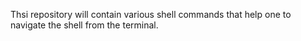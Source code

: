 Thsi repository will contain various shell commands that help one to navigate the shell from the terminal.
